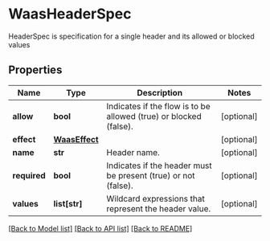 # WaasHeaderSpec

HeaderSpec is specification for a single header and its allowed or blocked values

## Properties
Name | Type | Description | Notes
------------ | ------------- | ------------- | -------------
**allow** | **bool** | Indicates if the flow is to be allowed (true) or blocked (false).  | [optional] 
**effect** | [**WaasEffect**](WaasEffect.md) |  | [optional] 
**name** | **str** | Header name.  | [optional] 
**required** | **bool** | Indicates if the header must be present (true) or not (false).  | [optional] 
**values** | **list[str]** | Wildcard expressions that represent the header value.  | [optional] 

[[Back to Model list]](../README.md#documentation-for-models) [[Back to API list]](../README.md#documentation-for-api-endpoints) [[Back to README]](../README.md)


